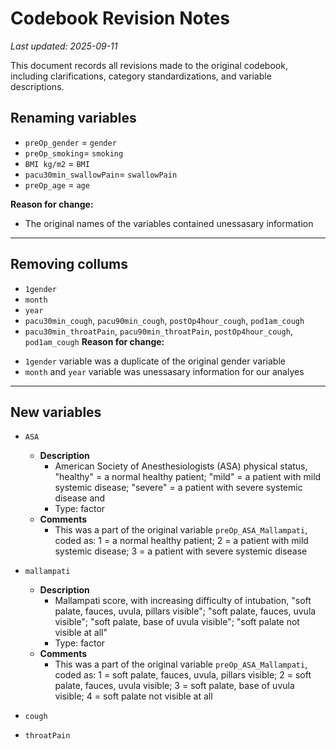 # Codebook Revision Notes  

_Last updated: 2025-09-11_  
  
This document records all revisions made to the original codebook, including clarifications, category standardizations, and variable descriptions.

## Renaming variables  
* `preOp_gender` = `gender`  
* `preOp_smoking`= `smoking`  
* `BMI kg/m2` = `BMI`  
* `pacu30min_swallowPain`= `swallowPain`  
* `preOp_age` = `age`  
    
**Reason for change:**  
- The original names of the variables contained unessasary information 

---

## Removing collums  
* `1gender` 
* `month`
* `year`
* `pacu30min_cough`, `pacu90min_cough`, `postOp4hour_cough`, `pod1am_cough`
* `pacu30min_throatPain`, `pacu90min_throatPain`, `postOp4hour_cough`, `pod1am_cough`
**Reason for change:**    
- `1gender` variable was a duplicate of the original gender variable
- `month` and `year` variable was unessasary information for our analyes    

---

## New variables   
* `ASA`
  + **Description**  
    - American Society of Anesthesiologists (ASA) physical status, "healthy" = a normal healthy patient; "mild" = a patient with mild systemic disease; "severe" = a patient with severe systemic disease and
    - Type: factor
  + **Comments**
    - This was a part of the original variable `preOp_ASA_Mallampati`, coded as: 1 = a normal healthy patient; 2 = a patient with mild systemic disease; 3 = a patient with severe systemic disease
      
* `mallampati`
  + **Description**    
    - Mallampati score, with increasing difficulty of intubation, "soft palate, fauces, uvula, pillars visible"; "soft palate, fauces, uvula visible"; "soft palate, base of uvula visible"; "soft palate not visible at all"  
    - Type: factor   
  + **Comments**
    - This was a part of the original variable `preOp_ASA_Mallampati`, coded as: 1 = soft palate, fauces, uvula, pillars visible; 2 = soft palate, fauces, uvula visible; 3 = soft palate, base of uvula visible; 4 = soft palate not visible at all

* `cough`

* `throatPain`
